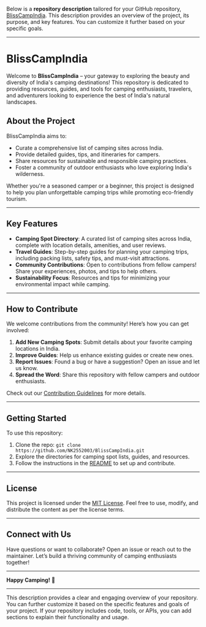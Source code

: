 Below is a **repository description** tailored for your GitHub repository, [BlissCampIndia](https://github.com/NK2552003/BlissCampIndia). This description provides an overview of the project, its purpose, and key features. You can customize it further based on your specific goals.

---

# BlissCampIndia

Welcome to **BlissCampIndia** – your gateway to exploring the beauty and diversity of India's camping destinations! This repository is dedicated to providing resources, guides, and tools for camping enthusiasts, travelers, and adventurers looking to experience the best of India's natural landscapes.

## About the Project

BlissCampIndia aims to:
- Curate a comprehensive list of camping sites across India.
- Provide detailed guides, tips, and itineraries for campers.
- Share resources for sustainable and responsible camping practices.
- Foster a community of outdoor enthusiasts who love exploring India's wilderness.

Whether you're a seasoned camper or a beginner, this project is designed to help you plan unforgettable camping trips while promoting eco-friendly tourism.

---

## Key Features

- **Camping Spot Directory**: A curated list of camping sites across India, complete with location details, amenities, and user reviews.
- **Travel Guides**: Step-by-step guides for planning your camping trips, including packing lists, safety tips, and must-visit attractions.
- **Community Contributions**: Open to contributions from fellow campers! Share your experiences, photos, and tips to help others.
- **Sustainability Focus**: Resources and tips for minimizing your environmental impact while camping.

---

## How to Contribute

We welcome contributions from the community! Here’s how you can get involved:
1. **Add New Camping Spots**: Submit details about your favorite camping locations in India.
2. **Improve Guides**: Help us enhance existing guides or create new ones.
3. **Report Issues**: Found a bug or have a suggestion? Open an issue and let us know.
4. **Spread the Word**: Share this repository with fellow campers and outdoor enthusiasts.

Check out our [Contribution Guidelines](CONTRIBUTING.md) for more details.

---

## Getting Started

To use this repository:
1. Clone the repo: `git clone https://github.com/NK2552003/BlissCampIndia.git`
2. Explore the directories for camping spot lists, guides, and resources.
3. Follow the instructions in the [README](README.md) to set up and contribute.

---

## License

This project is licensed under the [MIT License](LICENSE). Feel free to use, modify, and distribute the content as per the license terms.

---

## Connect with Us

Have questions or want to collaborate? Open an issue or reach out to the maintainer. Let’s build a thriving community of camping enthusiasts together!

---

**Happy Camping!** 🌄

---

This description provides a clear and engaging overview of your repository. You can further customize it based on the specific features and goals of your project. If your repository includes code, tools, or APIs, you can add sections to explain their functionality and usage.
